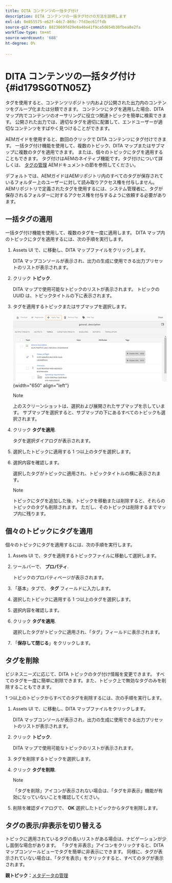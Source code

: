 ```yaml
---
title: DITA コンテンツの一括タグ付け
description: DITA コンテンツの一括タグ付けの方法を説明します
exl-id: 0e855575-e62f-4dc7-869c-7fd3ec61ffdb
source-git-commit: 8823669fd29e8a40a41f9ca5d654b38fbea8e2fa
workflow-type: tm+mt
source-wordcount: '688'
ht-degree: 0%

---
```


# DITA コンテンツの一括タグ付け {#id179SG0TN05Z}

タグを使用すると、コンテンツリポジトリ内および公開された出力内のコンテンツをグループ化または分類できます。 コンテンツにタグを適用した場合、DITA マップ内でコンテンツのオーサリングに役立つ関連トピックを簡単に検索できます。 公開された出力では、適切なタグを適切に配置して、エンドユーザーが適切なコンテンツをすばやく見つけることができます。

AEMガイドを使用すると、数回のクリックで DITA コンテンツにタグ付けできます。 一括タグ付け機能を使用して、複数のトピック、DITA マップまたはサブマップに複数のタグを適用できます。 または、個々のトピックにタグを適用することもできます。 タグ付けはAEMのネイティブ機能です。タグ付けについて詳しくは、 [タグの管理](https://experienceleague.adobe.com/docs/experience-manager-cloud-service/sites/authoring/features/tags.html?lang=en) AEMドキュメントの節を参照してください。

デフォルトでは、AEMガイドはAEMリポジトリ内のすべてのタグが保存されているフォルダー上のユーザーに対して読み取りアクセス権を付与しません。 AEMリポジトリで定義されたタグを使用するには、システム管理者に、タグが保存されるフォルダーに対するアクセス権を付与するように依頼する必要があります。

## 一括タグの適用

一括タグ付け機能を使用して、複数のタグを一度に適用します。 DITA マップ内のトピックにタグを適用するには、次の手順を実行します。

1. Assets UI で、に移動し、DITA マップファイルをクリックします。

   DITA マップコンソールが表示され、出力の生成に使用できる出力プリセットのリストが表示されます。

1. クリック **トピック**.

   DITA マップで使用可能なトピックのリストが表示されます。 トピックの UUID は、トピックタイトルの下に表示されます。

1. タグを適用するトピックまたはサブマップを選択します。

   ![](images/apply-tags-uuid.png){width="650" align="left"}


   >[!NOTE]
   >
   > 上のスクリーンショットは、選択および展開されたサブマップを示しています。 サブマップを選択すると、サブマップの下にあるすべてのトピックも選択されます。

1. クリック **タグを適用**.

   タグを選択ダイアログが表示されます。

1. 選択したトピックに適用する 1 つ以上のタグを選択します。

1. 選択内容を確認します。

   選択したタグがトピックに適用され、トピックタイトルの横に表示されます。

   >[!NOTE]
   >
   > トピックにタグを追加した後、トピックを移動または削除すると、それらのトピックのタグも削除されます。 ただし、そのトピックは削除するまでマップ内に残ります。


## 個々のトピックにタグを適用

個々のトピックにタグを適用するには、次の手順を実行します。

1. Assets UI で、タグを適用するトピックファイルに移動して選択します。

1. ツールバーで、 **プロパティ**.

   トピックのプロパティページが表示されます。

1. 「基本」タブで、 **タグ** フィールドに入力します。

1. 選択したトピックに適用する 1 つ以上のタグを選択します。

1. 選択内容を確認します。

1. クリック **タグを適用**.

   選択したタグがトピックに適用され、「タグ」フィールドに表示されます。

1. 「**保存して閉じる**」をクリックします。


## タグを削除

ビジネスニーズに応じて、DITA トピックのタグ付け情報を変更できます。 すべてのタグを一度に簡単に削除できます。また、トピック上で無効なタグのみを削除することもできます。

1 つ以上のトピックからすべてのタグを削除するには、次の手順を実行します。

1. Assets UI で、に移動し、DITA マップファイルをクリックします。

   DITA マップコンソールが表示され、出力の生成に使用できる出力プリセットのリストが表示されます。

1. クリック **トピック**.

   DITA マップで使用可能なトピックのリストが表示されます。

1. タグを削除するトピックを選択します。

1. クリック **タグを削除**.

   >[!NOTE]
   >
   > 「タグを削除」アイコンが表示されない場合は、「タグを非表示」機能が有効になっていないことを確認してください。

1. 削除を確認ダイアログで、 **OK** 選択したトピックからタグを削除します。


## タグの表示/非表示を切り替える

トピックに適用されているタグの長いリストがある場合は、ナビゲーションが少し面倒な場合があります。 「タグを非表示」アイコンをクリックすると、DITA マップコンソールビューでタグを簡単に非表示にできます。 同様に、タグが表示されていない場合は、「タグを表示」をクリックすると、すべてのタグが表示されます。

**親トピック：**[&#x200B;メタデータの管理](manage-metadata.md)
